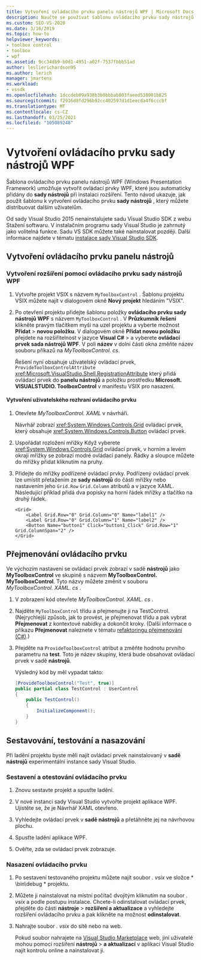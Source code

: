 ```yaml
---
title: Vytvoření ovládacího prvku panelu nástrojů WPF | Microsoft Docs
description: Naučte se používat šablonu ovládacího prvku sady nástrojů WPF k vytvoření ovládacího prvku panelu nástrojů, který můžete distribuovat jiným uživatelům.
ms.custom: SEO-VS-2020
ms.date: 3/16/2019
ms.topic: how-to
helpviewer_keywords:
- toolbox control
- toolbox
- wpf
ms.assetid: 9cc34db9-b0d1-4951-a02f-7537fbbb51ad
author: leslierichardson95
ms.author: lerich
manager: jmartens
ms.workload:
- vssdk
ms.openlocfilehash: 1dccdeb09a938b3b0bbbab803faeed538001b825
ms.sourcegitcommit: f2916d8fd296b92cc402597d1d1eecda4f6cccbf
ms.translationtype: MT
ms.contentlocale: cs-CZ
ms.lasthandoff: 03/25/2021
ms.locfileid: "105089248"
---
```

# <a name="create-a-wpf-toolbox-control"></a>Vytvoření ovládacího prvku sady nástrojů WPF

Šablona ovládacího prvku panelu nástrojů WPF (Windows Presentation Framework) umožňuje vytvořit ovládací prvky WPF, které jsou automaticky přidány do **sady nástrojů** při instalaci rozšíření. Tento návod ukazuje, jak použít šablonu k vytvoření ovládacího prvku **sady nástrojů** , který můžete distribuovat dalším uživatelům.

Od sady Visual Studio 2015 nenainstalujete sadu Visual Studio SDK z webu Stažení softwaru. V instalačním programu sady Visual Studio je zahrnutý jako volitelná funkce. Sadu VS SDK můžete také nainstalovat později. Další informace najdete v tématu [instalace sady Visual Studio SDK](../extensibility/installing-the-visual-studio-sdk.md).

## <a name="create-the-toolbox-control"></a>Vytvoření ovládacího prvku panelu nástrojů

### <a name="create-an-extension-with-a-wpf-toolbox-control"></a>Vytvoření rozšíření pomocí ovládacího prvku sady nástrojů WPF

1. Vytvořte projekt VSIX s názvem `MyToolboxControl` . Šablonu projektu VSIX můžete najít v dialogovém okně **Nový projekt** hledáním "VSIX".

2. Po otevření projektu přidejte šablonu položky **ovládacího prvku sady nástrojů WPF** s názvem `MyToolboxControl` . V **Průzkumník řešení** klikněte pravým tlačítkem myši na uzel projektu a vyberte možnost **Přidat**  >  **novou položku**. V dialogovém okně **Přidat novou položku** přejdete na rozšiřitelnost v jazyce **Visual C#**  >   a vyberete **ovládací prvek sada nástrojů WPF**. V poli **název** v dolní části okna změňte název souboru příkazů na *MyToolboxControl. cs*.

    Řešení nyní obsahuje uživatelský ovládací prvek, `ProvideToolboxControlAttribute` <xref:Microsoft.VisualStudio.Shell.RegistrationAttribute> který přidá ovládací prvek do **panelu nástrojů** a položku prostředku **Microsoft. VISUALSTUDIO. ToolboxControl** v manifestu VSIX pro nasazení.

#### <a name="to-create-the-control-ui"></a>Vytvoření uživatelského rozhraní ovládacího prvku

1. Otevřete *MyToolboxControl. XAML* v návrháři.

    Návrhář zobrazí <xref:System.Windows.Controls.Grid> ovládací prvek, který obsahuje <xref:System.Windows.Controls.Button> ovládací prvek.

2. Uspořádat rozložení mřížky Když vyberete <xref:System.Windows.Controls.Grid> ovládací prvek, v horním a levém okraji mřížky se zobrazí modré ovládací panely. Řádky a sloupce můžete do mřížky přidat kliknutím na pruhy.

3. Přidejte do mřížky podřízené ovládací prvky. Podřízený ovládací prvek lze umístit přetažením ze **sady nástrojů** do části mřížky nebo nastavením jeho `Grid.Row` `Grid.Column` atributů a v jazyce XAML. Následující příklad přidá dva popisky na horní řádek mřížky a tlačítko na druhý řádek.

    ```xaml
    <Grid>
        <Label Grid.Row="0" Grid.Column="0" Name="label1" />
        <Label Grid.Row="0" Grid.Column="1" Name="label2" />
        <Button Name="button1" Click="button1_Click" Grid.Row="1" Grid.ColumnSpan="2" />
    </Grid>
    ```

## <a name="renaming-the-control"></a>Přejmenování ovládacího prvku

 Ve výchozím nastavení se ovládací prvek zobrazí v sadě **nástrojů** jako **MyToolboxControl** ve skupině s názvem **MyToolboxControl. MyToolboxControl**. Tyto názvy můžete změnit v souboru *MyToolboxControl. XAML. cs* .

1. V zobrazení kód otevřete *MyToolboxControl. XAML. cs* .

2. Najděte `MyToolboxControl` třídu a přejmenujte ji na TestControl. (Nejrychlejší způsob, jak to provést, je přejmenovat třídu a pak vybrat **Přejmenovat** z kontextové nabídky a dokončit kroky. (Další informace o příkazu **Přejmenovat** naleznete v tématu [refaktoringu přejmenování (C#)](../ide/reference/rename.md).)

3. Přejděte na `ProvideToolboxControl` atribut a změňte hodnotu prvního parametru na **test**. Toto je název skupiny, která bude obsahovat ovládací prvek v sadě **nástrojů**.

    Výsledný kód by měl vypadat takto:

    ```csharp
    [ProvideToolboxControl("Test", true)]
    public partial class TestControl : UserControl
    {
        public TestControl()
        {
            InitializeComponent();
        }
    }
    ```

## <a name="build-test-and-deployment"></a>Sestavování, testování a nasazování

 Při ladění projektu byste měli najít ovládací prvek nainstalovaný v **sadě nástrojů** experimentální instance sady Visual Studio.

### <a name="to-build-and-test-the-control"></a>Sestavení a otestování ovládacího prvku

1. Znovu sestavte projekt a spusťte ladění.

2. V nové instanci sady Visual Studio vytvořte projekt aplikace WPF. Ujistěte se, že je Návrhář XAML otevřeno.

3. Vyhledejte ovládací prvek v **sadě nástrojů** a přetáhněte jej na návrhovou plochu.

4. Spusťte ladění aplikace WPF.

5. Ověřte, zda se ovládací prvek zobrazuje.

### <a name="to-deploy-the-control"></a>Nasazení ovládacího prvku

1. Po sestavení testovaného projektu můžete najít soubor *. vsix* ve složce * \bin\debug \* projektu.

2. Můžete ji nainstalovat na místní počítač dvojitým kliknutím na soubor *. vsix* a podle postupu instalace. Chcete-li odinstalovat ovládací prvek, přejděte do části **nástroje**  >  **rozšíření a aktualizace** a vyhledejte rozšíření ovládacího prvku a pak klikněte na možnost **odinstalovat**.

3. Nahrajte soubor *. vsix* do sítě nebo na web.

    Pokud soubor nahrajete na [Visual Studio Marketplace](https://marketplace.visualstudio.com/) web, jiní uživatelé mohou pomocí rozšíření **nástrojů**  >  **a aktualizací** v aplikaci Visual Studio najít kontrolu online a nainstalovat ji.
